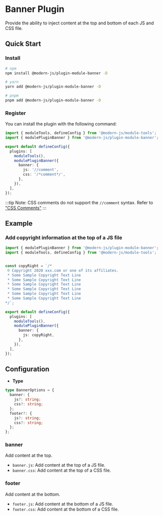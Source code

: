 # Banner Plugin

Provide the ability to inject content at the top and bottom of each JS and CSS file.

## Quick Start

### Install

```bash
# npm
npm install @modern-js/plugin-module-banner -D

# yarn
yarn add @modern-js/plugin-module-banner -D

# pnpm
pnpm add @modern-js/plugin-module-banner -D
```

### Register

You can install the plugin with the following command:

```ts
import { moduleTools, defineConfig } from '@modern-js/module-tools';
import { modulePluginBanner } from '@modern-js/plugin-module-banner';

export default defineConfig({
  plugins: [
    moduleTools(),
    modulePluginBanner({
      banner: {
        js: '//comment',
        css: '/*comment*/',
      },
    }),
  ],
});
```

:::tip
Note: CSS comments do not support the `//comment` syntax. Refer to ["CSS Comments"](https://developer.mozilla.org/en-US/docs/Web/CSS/Comments)
:::

## Example

### Add copyright information at the top of a JS file

```ts
import { modulePluginBanner } from '@modern-js/plugin-module-banner';
import { moduleTools, defineConfig } from '@modern-js/module-tools';


const copyRight = `/*
 © Copyright 2020 xxx.com or one of its affiliates.
 * Some Sample Copyright Text Line
 * Some Sample Copyright Text Line
 * Some Sample Copyright Text Line
 * Some Sample Copyright Text Line
 * Some Sample Copyright Text Line
 * Some Sample Copyright Text Line
*/`;

export default defineConfig({
  plugins: [
    moduleTools(),
    modulePluginBanner({
      banner: {
        js: copyRight,
      },
    }),
  ],
});
```

## Configuration

* **Type**

```ts
type BannerOptions = {
  banner: {
    js?: string;
    css?: string;
  };
  footer?: {
    js?: string;
    css?: string;
  };
};
```

### banner

Add content at the top.

* `banner.js`: Add content at the top of a JS file.
* `banner.css`: Add content at the top of a CSS file.

### footer

Add content at the bottom.

* `footer.js`: Add content at the bottom of a JS file.
* `footer.css`: Add content at the bottom of a CSS file.
